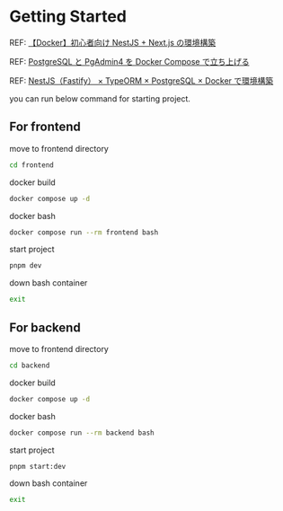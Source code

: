# Getting Started

REF: [【Docker】初心者向け NestJS + Next.js の環境構築](https://qiita.com/tsuyuni/items/95551eb3d71be4ae79c8)

REF: [PostgreSQL と PgAdmin4 を Docker Compose で立ち上げる](https://zenn.dev/onozaty/articles/postgresql-pgadmin-container)

REF: [NestJS（Fastify） × TypeORM × PostgreSQL × Docker で環境構築](https://pote-chil.com/posts/nestjs-setup-typeorm-postgres)

you can run below command for starting project.

## For frontend

move to frontend directory

```sh
cd frontend
```

docker build

```sh
docker compose up -d
```

docker bash

```sh
docker compose run --rm frontend bash
```

start project

```sh
pnpm dev
```

down bash container

```sh
exit
```

## For backend

move to frontend directory

```sh
cd backend
```

docker build

```sh
docker compose up -d
```

docker bash

```sh
docker compose run --rm backend bash
```

start project

```sh
pnpm start:dev
```

down bash container

```sh
exit
```
